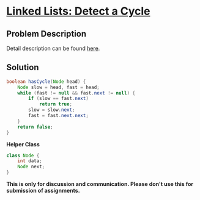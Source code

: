 # [Linked Lists: Detect a Cycle][title]

## Problem Description

Detail description can be found [here][title]. 


## Solution

```java
boolean hasCycle(Node head) {
    Node slow = head, fast = head;
    while (fast != null && fast.next != null) {
        if (slow == fast.next)
            return true;
        slow = slow.next;
        fast = fast.next.next;
    }
    return false;
}
```

**Helper Class**

```java
class Node {
    int data;
    Node next;
}
```

**This is only for discussion and communication. Please don't use this for submission of assignments.**

[title]: https://www.hackerrank.com/challenges/ctci-linked-list-cycle/